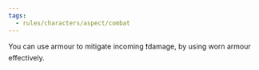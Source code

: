 ```yaml
---
tags:
  - rules/characters/aspect/combat
---
```

You can use armour to mitigate incoming ❗damage, by using worn armour effectively.